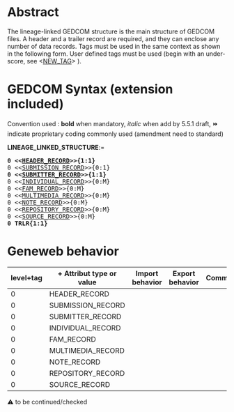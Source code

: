 ﻿# Abstract
The lineage-linked GEDCOM structure is the main structure of GEDCOM files. A header and a trailer record are required, and they can enclose any number of data records. Tags must be used in the same context as shown in the following form. User defined tags must be used (begin with an under-score, see &lt;<a href=Ged.NEW_TAG.md>NEW_TAG</a>&gt; ).


# GEDCOM Syntax (extension included)
Convention used : **bold** when mandatory, _italic_ when add by 5.5.1 draft, &#x23E9; indicate proprietary coding commonly used (amendment need to standard)<br />

**LINEAGE_LINKED_STRUCTURE**:=
<pre>
<b>0 &lt;&lt;<a href=Ged.HEADER_RECORD.md>HEADER_RECORD</a>&gt;&gt;{1:1}</b>
0 &lt;&lt;<a href=Ged.SUBMISSION_RECORD.md>SUBMISSION_RECORD</a>&gt;&gt;{0:1}
<b>0 &lt;&lt;<a href=Ged.SUBMITTER_RECORD.md>SUBMITTER_RECORD</a>&gt;&gt;{1:1}</b>
0 &lt;&lt;<a href=Ged.INDIVIDUAL_RECORD.md>INDIVIDUAL_RECORD</a>&gt;&gt;{0:M}
0 &lt;&lt;<a href=Ged.FAM_RECORD.md>FAM_RECORD</a>&gt;&gt;{0:M}
0 &lt;&lt;<a href=Ged.MULTIMEDIA_RECORD.md>MULTIMEDIA_RECORD</a>&gt;&gt;{0:M}
0 &lt;&lt;<a href=Ged.NOTE_RECORD.md>NOTE_RECORD</a>&gt;&gt;{0:M}
0 &lt;&lt;<a href=Ged.REPOSITORY_RECORD.md>REPOSITORY_RECORD</a>&gt;&gt;{0:M}
0 &lt;&lt;<a href=Ged.SOURCE_RECORD.md>SOURCE_RECORD</a>&gt;&gt;{0:M}
<b>0 TRLR{1:1}</b>
</pre>
# Geneweb behavior

level+tag  | + Attribut type or value | Import behavior | Export behavior  | Comment 
---------- | ------------- | :---------------: | :-----------------:| -----------
0  | HEADER_RECORD | | |
0  | SUBMISSION_RECORD | | |
0  | SUBMITTER_RECORD | | |
0  | INDIVIDUAL_RECORD | | |
0  | FAM_RECORD | | |
0  | MULTIMEDIA_RECORD | | |
0  | NOTE_RECORD | | |
0  | REPOSITORY_RECORD | | |
0  | SOURCE_RECORD | | |

:warning: to be continued/checked

